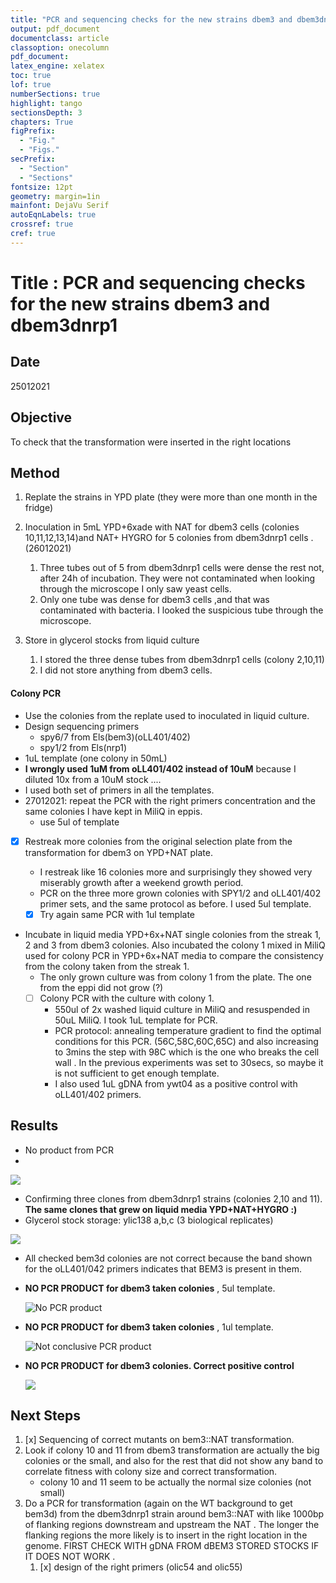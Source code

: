 ```yaml
---
title: "PCR and sequencing checks for the new strains dbem3 and dbem3dnrp1 "
output: pdf_document
documentclass: article
classoption: onecolumn
pdf_document:
latex_engine: xelatex
toc: true
lof: true
numberSections: true
highlight: tango
sectionsDepth: 3
chapters: True
figPrefix:
  - "Fig."
  - "Figs."
secPrefix:
  - "Section"
  - "Sections"
fontsize: 12pt
geometry: margin=1in
mainfont: DejaVu Serif
autoEqnLabels: true
crossref: true
cref: true
---
```




# Title : PCR and sequencing checks for the new strains dbem3 and dbem3dnrp1 

## Date

25012021

## Objective

To check that the transformation were inserted in the right locations

## Method

1.  Replate the strains in YPD plate (they were more than one month in the fridge)

2. Inoculation in 5mL YPD+6xade with NAT for dbem3 cells (colonies 10,11,12,13,14)and NAT+ HYGRO for 5 colonies from  dbem3dnrp1 cells . (26012021)
   1. Three tubes out of 5 from dbem3dnrp1 cells were dense the rest not, after 24h of incubation. They were not contaminated when looking through the microscope I only saw yeast cells. 
   2. Only one tube was dense for dbem3 cells ,and that was contaminated with bacteria. I looked the suspicious tube through the microscope. 


3. Store in glycerol stocks from liquid culture
   1. I stored the three dense tubes from dbem3dnrp1 cells (colony 2,10,11)
   2. I did not store anything from dbem3 cells. 

#### Colony PCR 

  - Use the colonies from the replate used to inoculated in liquid culture. 
  - Design sequencing primers 
    - spy6/7 from Els(bem3)(oLL401/402)
    - spy1/2 from Els(nrp1)
   - 1uL template (one colony in 50mL)
   - **I wrongly used 1uM from oLL401/402 instead of 10uM** because I diluted 10x from a 10uM stock .... 
   - I used both set of primers in all the templates. 
 - 27012021: repeat the PCR with the right primers concentration and the same colonies I have kept in MiliQ in eppis. 
   - use 5ul of template
 - [x] Restreak more colonies from the original selection plate from the transformation for dbem3 on YPD+NAT plate. 
   - I restreak like 16 colonies more and surprisingly they showed very miserably growth after a weekend growth period. 
   - PCR on the three more grown colonies with SPY1/2 and oLL401/402 primer sets, and the same protocol as before. I used 5ul template.
     
   -  [x] Try again same PCR with 1ul template
  
  - Incubate in liquid media YPD+6x+NAT single colonies from the streak 1, 2 and 3 from dbem3 colonies. Also incubated the colony 1 mixed in MiliQ used for colony PCR in YPD+6x+NAT media to compare the consistency from the colony taken from the streak 1. 
    - The only grown culture was from colony 1 from the plate. The one from the eppi did not grow (?)
    - [ ] Colony PCR with the culture with colony 1. 
      -  550ul  of 2x washed liquid culture in MiliQ and resuspended in 50uL MiliQ. I took 1uL template for PCR. 
      -  PCR protocol: annealing temperature gradient to find the optimal conditions for this PCR. (56C,58C,60C,65C) and also increasing to 3mins the step with 98C which is the one who breaks the cell wall . In the previous experiments was set to 30secs, so maybe it is not sufficient to get enough template.
      -  I also used 1uL gDNA from ywt04 as a positive control with oLL401/402 primers.  
  

## Results

- No product from PCR
- 
![](../Images/27012021-PCR-test-nrp1-bem3-MISTAKE-WITH-BEM3-PRIMERS-CONCENTRATION.png)

- Confirming three clones from dbem3dnrp1 strains (colonies 2,10 and 11). **The same clones that grew on liquid media YPD+NAT+HYGRO :)**
- Glycerol stock storage: ylic138 a,b,c (3 biological replicates)
  
![](../Images/28012020-PCR-dbem3-dbem3dnrp1-spy1_2-oLL401_402.png)

  - All checked bem3d colonies are not correct because the band shown for the oLL401/042 primers indicates that BEM3 is present in them.
  - **NO PCR PRODUCT for dbem3 taken colonies** , 5ul template. 
  
    ![No PCR product](../Images/02022021-FAILURE-check-for-dbem3-colonies.png)
    
  - **NO PCR PRODUCT for dbem3 taken colonies** , 1ul template. 
  
    ![Not conclusive PCR product](../Images/02022021-FAILURE-check-for-dbem3-colonies-1ul-template.png)
  
- **NO PCR PRODUCT for dbem3 colonies. Correct positive control**
  
  ![](../Images/04022021-FAILURE-dbem3-colony-PCR-good-positive-control.png)

## Next Steps

1. [x]  Sequencing of correct mutants on bem3::NAT transformation. 
2. Look if colony 10 and 11 from dbem3 transformation are actually the big colonies or the small, and also for the rest that did not show any band to correlate fitness with colony size and correct transformation. 
    - colony 10 and 11 seem to be actually  the normal size colonies (not small) 
3. Do a PCR for transformation (again on the WT background to get bem3d) from the dbem3dnrp1 strain around bem3::NAT with like 1000bp of flanking regions downstream and upstream the NAT . The longer the flanking regions the more likely is to insert in the right location in the genome. FIRST CHECK WITH gDNA FROM dBEM3 STORED STOCKS IF IT DOES NOT WORK . 
   1. [x] design of the right primers (olic54 and olic55)


